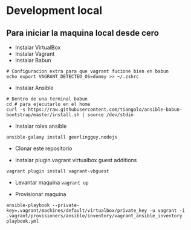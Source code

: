 # Development local

## Para iniciar la maquina local desde cero
* Instalar VirtualBox
* Instalar Vagrant
* Instalar Babun
```
# Configuracion extra para que vagrant fucione bien en babun
echo export VAGRANT_DETECTED_OS=dummy >> ~/.zshrc
```

* Instalar Ansible
```
# Dentro de una terminal babun
cd # para ejecutarlo en el home
curl -s https://raw.githubusercontent.com/tiangolo/ansible-babun-bootstrap/master/install.sh | source /dev/stdin

```

* Instalar roles ansible
```
ansible-galaxy install geerlingguy.nodejs
```

* Clonar este repositorio

* Instalar plugin vagrant virtualbox guest additions
```
vagrant plugin install vagrant-vbguest
```

* Levantar maquina 
```vagrant up```

* Provisionar maquina
```
ansible-playbook --private-key=.vagrant/machines/default/virtualbox/private_key -u vagrant -i .vagrant/provisioners/ansible/inventory/vagrant_ansible_inventory playbook.yml
```
